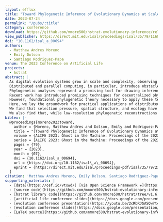 ```yaml
---
layout: efflux
title: "Toward Phylogenetic Inference of Evolutionary Dynamics at Scale"
date: 2023-07-24
permalink: "/pubs/:title"
category: conference
download: https://github.com/mmore500/hstrat-evolutionary-inference/releases/download/camera-ready/hstrat-evolutionary-inference-manuscript.pdf
view_publisher: https://direct.mit.edu/isal/proceedings/isal/35/79/116807
doi: "10.1162/isal_a_00694"
authors:
  - Matthew Andres Moreno
  - Emily Dolson
  - Santiago Rodriguez-Papa
venue: The 2023 Conference on Artificial Life
projects:
  - hstrat
abstract: |
  As digital evolution systems grow in scale and complexity, observing and interpreting their evolutionary dynamics will become increasingly challenging.
  Distributed and parallel computing, in particular, introduce obstacles to maintaining the high level of observability that makes digital evolution a powerful experimental tool.
  Phylogenetic analyses represent a promising tool for drawing inferences from digital evolution experiments at scale.
  Recent work has introduced promising techniques for decentralized phylogenetic inference in parallel and distributed digital evolution systems.
  However, foundational phylogenetic theory necessary to apply these techniques to characterize evolutionary dynamics is lacking.
  Here, we lay the groundwork for practical applications of distributed phylogenetic tracking in three ways: 1) we present an improved technique for reconstructing phylogenies from tunably-precise genome annotations, 2) we begin the process of identifying how the signatures of various evolutionary dynamics manifest in phylogenetic metrics, and 3) we quantify the impact of reconstruction-induced imprecision on phylogenetic metrics.
  We find that selection pressure, spatial structure, and ecology have distinct effects on phylogenetic metrics, although these effects are complex and not always intuitive.
  We also find that, while low-resolution phylogenetic reconstructions can bias some phylogenetic metrics, high-resolution reconstructions recapitulate them faithfully.
bibtex: |-
  @proceedings{moreno2023toward,
    author = {Moreno, Matthew Andres and Dolson, Emily and Rodriguez-Papa, Santiago},
    title = "{Toward Phylogenetic Inference of Evolutionary Dynamics at Scale}",
    volume = {ALIFE 2023: Ghost in the Machine: Proceedings of the 2023 Artificial Life Conference},
    series = {ALIFE 2023: Ghost in the Machine: Proceedings of the 2023 Artificial Life Conference},
    pages = {79},
    year = {2023},
    month = {07},
    doi = {10.1162/isal_a_00694},
    url = {https://doi.org/10.1162/isal\_a\_00694},
    eprint = {https://direct.mit.edu/isal/proceedings-pdf/isal/35/79/2149068/isal\_a\_00694.pdf},
  }
citation: 'Matthew Andres Moreno, Emily Dolson, Santiago Rodriguez-Papa; July 24–28, 2023. "Toward Phylogenetic Inference of Evolutionary Dynamics at Scale." Proceedings of the ALIFE 2023: Ghost in the Machine: Proceedings of the 2023 Artificial Life Conference. ALIFE 2023: Ghost in the Machine: Proceedings of the 2023 Artificial Life Conference. Online. (pp. 79). ASME. https://doi.org/10.1162/isal_a_00694'
supporting_materials: |
  - [data](https://osf.io/vtxwd/) [via Open Science Framework ❋](https://osf.io)
  - [source code](https://github.com/mmore500/hstrat-evolutionary-inference/tree/v1.0.0) [via GitHub <i class="icon-github-1"></i>](https://github.com/)
  - [hstrat library code](https://github.com/mmore500/hstrat/tree/v1.6.1) [via GitHub <i class="icon-github-1"></i>](https://github.com/)
  - [artificial life conference slides](https://docs.google.com/presentation/d/119jvewHwkdfrVGmy-H9L-S4ow6WC2H_QxG3wJxW_gCg/) [via Google Slides](https://workspace.google.com/products/slides/)
  - [evolution conference presentation](https://youtu.be/2cRbRJSA5Qw?t=3774) [via YouTube <i class="icon-video"></i>](https://youtube.com)
  - [evolution conference slides](https://docs.google.com/presentation/d/1_e-_cCGmdavRN5RscQeml52IDXyQSjyvoJ6K9fLQhE8/) [via Google Slides](https://workspace.google.com/products/slides/)
  - [LaTeX source](https://github.com/mmore500/hstrat-evolutionary-inference/tree/239992269f9387596d4be726eb860b733e00b6ed) [via GitHub <i class="icon-github-1"></i>](https://github.com/)
---
```

